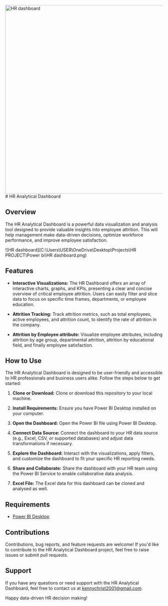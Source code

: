 <img width="602" alt="HR dashboard" src="https://github.com/chris-theanalyst/HR-Analysis-with-Power-Bi/assets/113791120/2e4602c0-6c98-4d84-a668-040dc5705e09"># HR Analytical Dashboard

## Overview

The HR Analytical Dashboard is a powerful data visualization and analysis tool designed to provide valuable insights into employee attrition. This will help management make data-driven decisions, optimize workforce performance, and improve employee satisfaction.


![HR dashboard](C:\Users\USER\OneDrive\Desktop\Projects\HR PROJECT\Power bi\HR dashboard.png)

## Features

- **Interactive Visualizations:** The HR Dashboard offers an array of interactive charts, graphs, and KPIs, presenting a clear and concise overview of critical employee attrition. Users can easily filter and slice data to focus on specific time frames, departments, or employee education.

- **Attrition Tracking:** Track attrition metrics, such as total employees, active employees, and attrition count, to identify the rate of attrition in the company.

- **Attrition by Employee attribute:** Visualize employee attributes, including attrition by age group, departmental attrition, attrition by educational field, and finally employee satisfaction.


## How to Use

The HR Analytical Dashboard is designed to be user-friendly and accessible to HR professionals and business users alike. Follow the steps below to get started:

1. **Clone or Download:** Clone or download this repository to your local machine.

2. **Install Requirements:** Ensure you have Power BI Desktop installed on your computer.

3. **Open the Dashboard:** Open the Power BI file using Power BI Desktop.

4. **Connect Data Source:** Connect the dashboard to your HR data source (e.g., Excel, CSV, or supported databases) and adjust data transformations if necessary.

5. **Explore the Dashboard:** Interact with the visualizations, apply filters, and customize the dashboard to fit your specific HR reporting needs.

6. **Share and Collaborate:** Share the dashboard with your HR team using the Power BI Service to enable collaborative data analysis.

8. **Excel File:** The Excel data for this dashboard can be cloned and analysed as well.

## Requirements

- [Power BI Desktop](https://powerbi.microsoft.com/en-us/desktop/)

## Contributions

Contributions, bug reports, and feature requests are welcome! If you'd like to contribute to the HR Analytical Dashboard project, feel free to raise issues or submit pull requests.


## Support

If you have any questions or need support with the HR Analytical Dashboard, feel free to contact us at kennychrist2001@gmail.com.

Happy data-driven HR decision making!
